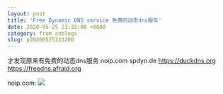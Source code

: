 ```yaml
---
layout: post
title: 'Free Dynamic DNS service 免费的动态dns服务'
date: 2020-05-25 23:32:00 +0800
category: from_cnblogs
slug: p20200525233200
---
```

 才发现原来有免费的动态dns服务
noip.com
spdyn.de
https://duckdns.org
https://freedns.afraid.org


noip.com:
![](https://img2020.cnblogs.com/blog/780771/202005/780771-20200526073403196-345374703.png)
